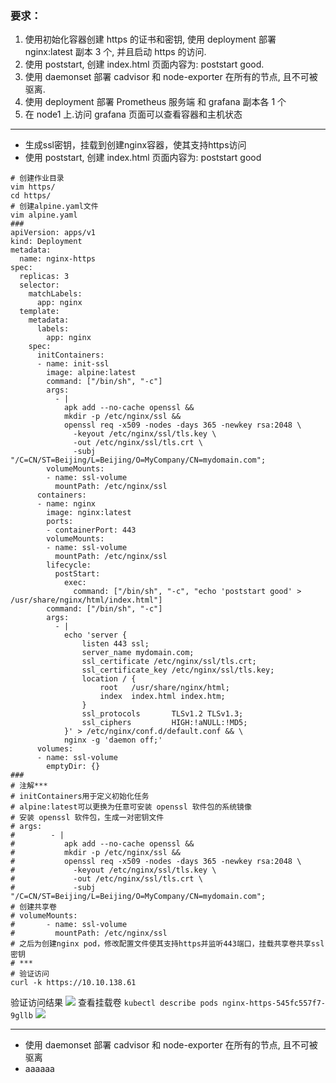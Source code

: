 ### 要求：
1. 使用初始化容器创建 https 的证书和密钥, 使用 deployment 部署 nginx:latest 副本 3 个, 并且启动 https 的访问.
2. 使用 poststart, 创建 index.html 页面内容为: poststart good.
3. 使用 daemonset 部署 cadvisor 和 node-exporter 在所有的节点, 且不可被驱离.
4. 使用 deployment 部署 Prometheus 服务端 和 grafana 副本各 1 个
5. 在 node1 上.访问 grafana 页面可以查看容器和主机状态
------
- 生成ssl密钥，挂载到创建nginx容器，使其支持https访问
- 使用 poststart, 创建 index.html 页面内容为: poststart good
```shell
# 创建作业目录
vim https/
cd https/
# 创建alpine.yaml文件
vim alpine.yaml
###
apiVersion: apps/v1
kind: Deployment
metadata:
  name: nginx-https
spec:
  replicas: 3
  selector:
    matchLabels:
      app: nginx
  template:
    metadata:
      labels:
        app: nginx
    spec:
      initContainers:
      - name: init-ssl
        image: alpine:latest
        command: ["/bin/sh", "-c"]
        args:
          - |
            apk add --no-cache openssl &&
            mkdir -p /etc/nginx/ssl &&
            openssl req -x509 -nodes -days 365 -newkey rsa:2048 \
              -keyout /etc/nginx/ssl/tls.key \
              -out /etc/nginx/ssl/tls.crt \
              -subj "/C=CN/ST=Beijing/L=Beijing/O=MyCompany/CN=mydomain.com";
        volumeMounts:
        - name: ssl-volume
          mountPath: /etc/nginx/ssl
      containers:
      - name: nginx
        image: nginx:latest
        ports:
        - containerPort: 443
        volumeMounts:
        - name: ssl-volume
          mountPath: /etc/nginx/ssl
        lifecycle:
          postStart:
            exec:
              command: ["/bin/sh", "-c", "echo 'poststart good' > /usr/share/nginx/html/index.html"]
        command: ["/bin/sh", "-c"]
        args:
          - |
            echo 'server {
                listen 443 ssl;
                server_name mydomain.com;
                ssl_certificate /etc/nginx/ssl/tls.crt;
                ssl_certificate_key /etc/nginx/ssl/tls.key;
                location / {
                    root   /usr/share/nginx/html;
                    index  index.html index.htm;
                }
                ssl_protocols       TLSv1.2 TLSv1.3;
                ssl_ciphers         HIGH:!aNULL:!MD5;
            }' > /etc/nginx/conf.d/default.conf && \
            nginx -g 'daemon off;'
      volumes:
      - name: ssl-volume
        emptyDir: {}
###
# 注解***
# initContainers用于定义初始化任务
# alpine:latest可以更换为任意可安装 openssl 软件包的系统镜像
# 安装 openssl 软件包，生成一对密钥文件
# args:
#        - |
#           apk add --no-cache openssl &&
#           mkdir -p /etc/nginx/ssl &&
#           openssl req -x509 -nodes -days 365 -newkey rsa:2048 \
#             -keyout /etc/nginx/ssl/tls.key \
#             -out /etc/nginx/ssl/tls.crt \
#             -subj "/C=CN/ST=Beijing/L=Beijing/O=MyCompany/CN=mydomain.com";
# 创建共享卷
# volumeMounts:
#       - name: ssl-volume
#         mountPath: /etc/nginx/ssl
# 之后为创建nginx pod，修改配置文件使其支持https并监听443端口，挂载共享卷共享ssl密钥
# ***
# 验证访问
curl -k https://10.10.138.61
```
验证访问结果
![](https://gitee.com/zhaojiedong/img/raw/master/202407301621943.png)
查看挂载卷 `kubectl describe pods nginx-https-545fc557f7-9gllb`
![](https://gitee.com/zhaojiedong/img/raw/master/202407301622297.png)
- - - - - -
- 使用 daemonset 部署 cadvisor 和 node-exporter 在所有的节点, 且不可被驱离
- aaaaaa